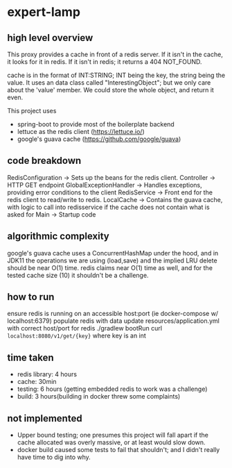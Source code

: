 # expert-lamp

## high level overview
This proxy provides a cache in front of a redis server. If it isn't in the cache, it looks for it in redis.
If it isn't in redis; it returns a 404 NOT_FOUND.

cache is in the format of INT:STRING; INT being the key, the string being the value. It uses an data class called "InterestingObject"; but we only care about the 'value' member. We could store the whole object, and return it even.

This project uses
* spring-boot to provide most of the boilerplate backend
* lettuce as the redis client (https://lettuce.io/)
* google's guava cache (https://github.com/google/guava)

## code breakdown
RedisConfiguration -> Sets up the beans for the redis client.
Controller -> HTTP GET endpoint
GlobalExceptionHandler -> Handles exceptions, providing error conditions to the client
RedisService -> Front end for the redis client to read/write to redis.
LocalCache -> Contains the guava cache, with logic to call into redisservice if the cache does not contain what is asked for
Main -> Startup code

## algorithmic complexity
google's guava cache uses a ConcurrentHashMap under the hood, and in JDK11 the operations we are using (load,save) and the implied LRU delete should be near O(1) time.
redis claims near O(1) time as well, and for the tested cache size (10) it shouldn't be a challenge.

## how to run
ensure redis is running on an accessible host:port (ie docker-compose w/ localhost:6379)
populate redis with data
update resources/application.yml with correct host/port for redis
./gradlew bootRun
curl `localhost:8080/v1/get/{key}` where key is an int 

## time taken
* redis library: 4 hours
* cache: 30min
* testing: 6 hours (getting embedded redis to work was a challenge)
* build: 3 hours(building in docker threw some complaints)

## not implemented
* Upper bound testing; one presumes this project will fall apart if the cache allocated was overly massive, or at least would slow down.
* docker build caused some tests to fail that shouldn't; and I didn't really have time to dig into why.

